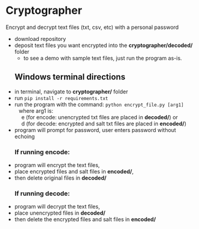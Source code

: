 # Cryptographer
Encrypt and decrypt text files (txt, csv, etc) with a personal password
- download repository
- deposit text files you want encrypted into the **cryptographer/decoded/** folder
	- to see a demo with sample text files, just run the program as-is.
  ## Windows terminal directions
- in terminal, navigate to **cryptographer/** folder
- run `pip install -r requirements.txt`
- run the program with the command: `python encrypt_file.py [arg1]` <br /> &ensp; where arg1 is:<br /> &emsp; e (for encode: unencrypted txt files are placed in **decoded/**) or <br /> &emsp; d (for decode: encrypted and salt txt files are placed in **encoded/**)
- program will prompt for password, user enters password without echoing
  ### If running encode: 
- program will encrypt the text files,
- place encrypted files and salt files in **encoded/**,
- then delete original files in **decoded/**
  ### If running decode:
- program will decrypt the text files,
- place unencrypted files in **decoded/**
- then delete the encrypted files and salt files in **encoded/** 
